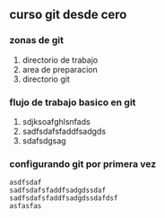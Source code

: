  ## curso git desde cero

### zonas de git
1. directorio de trabajo
2. area de preparacion
3. directorio git

### flujo de trabajo basico en git
1. sdjksoafghlsnfads
2. sadfsdafsfaddfsadgds
3. sdafsdgsag

### configurando git por primera vez
```
asdfsdaf
sadfsdafsfaddfsadgdssdaf
sadfsdafsfaddfsadgdssdafdsf
asfasfas
```
